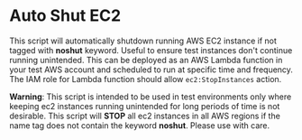 Auto Shut EC2
=============
This script will automatically shutdown running AWS EC2 instance if not tagged with **noshut** keyword. Useful to ensure test instances don't continue running unintended. This can be deployed as an AWS Lambda function in your test AWS account and scheduled to run at specific time and frequency. The IAM role for Lambda function should allow `ec2:StopInstances` action.

**Warning**: This script is intended to be used in test environments only where keeping ec2 instances running unintended for long periods of time is not desirable. This script will **STOP** all ec2 instances in all AWS regions if the name tag does not contain the keyword **noshut**. Please use with care.